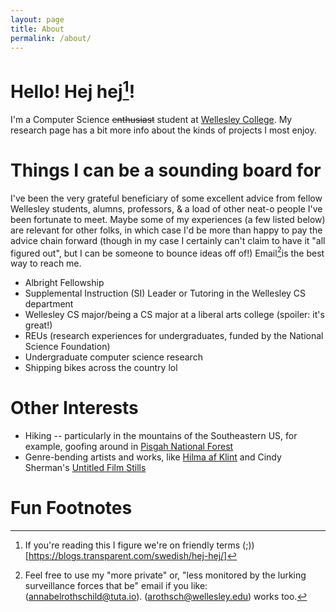 ```yaml
---
layout: page
title: About
permalink: /about/
---
```


# Hello! Hej hej[^1]! 
I'm a Computer Science ~~enthusiast~~ student at [Wellesley College](https://www.wellesley.edu/cs). My research page has a bit more info about the kinds of projects I most enjoy. 

# Things I can be a sounding board for
I've been the very grateful beneficiary of some excellent advice from fellow Wellesley students, alumns, professors, & a load of other neat-o people I've been fortunate to meet. Maybe some of my experiences (a few listed below) are relevant for other folks, in which case I'd be more than happy to pay the advice chain forward (though in my case I certainly can't claim to have it "all figured out", but I can be someone to bounce ideas off of!) Email[^2]is the best way to reach me.
* Albright Fellowship
* Supplemental Instruction (SI) Leader or Tutoring in the Wellesley CS department
* Wellesley CS major/being a CS major at a liberal arts college (spoiler: it's great!)
* REUs (research experiences for undergraduates, funded by the National Science Foundation)
* Undergraduate computer science research
* Shipping bikes across the country lol 

# Other Interests
* Hiking -- particularly in the mountains of the Southeastern US, for example, goofing around in [Pisgah National Forest](https://drive.google.com/file/d/1W6abSyLooI3kTHoX4csT8yu4fn54cAtq/view?usp=sharing)
* Genre-bending artists and works, like [Hilma af Klint](https://www.theguardian.com/artanddesign/2016/feb/21/hilma-af-klint-occult-spiritualism-abstract-serpentine-gallery) and Cindy Sherman's [Untitled Film Stills](https://artlead.net/content/journal/modern-classics-cindy-sherman-untitled-film-stills/)

# Fun Footnotes
[^1]: If you're reading this I figure we're on friendly terms (;\))[https://blogs.transparent.com/swedish/hej-hej/]
[^2]: Feel free to use my "more private" or, "less monitored by the lurking surveillance forces that be" email if you like: (annabelrothschild@tuta.io). (arothsch@wellesley.edu) works too.
